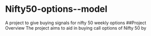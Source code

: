 # Nifty50-options--model
A project to give buying signals for nifty 50 weekly options
##Project Overview
The project aims to aid in buying call options of Nifty 50 by  

